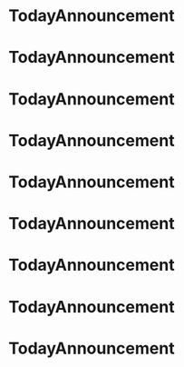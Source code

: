 # TodayAnnouncement
# TodayAnnouncement
# TodayAnnouncement
# TodayAnnouncement
# TodayAnnouncement
# TodayAnnouncement
# TodayAnnouncement
# TodayAnnouncement
# TodayAnnouncement
